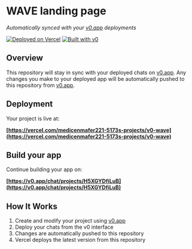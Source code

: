 # WAVE landing page

*Automatically synced with your [v0.app](https://v0.app) deployments*

[![Deployed on Vercel](https://img.shields.io/badge/Deployed%20on-Vercel-black?style=for-the-badge&logo=vercel)](https://vercel.com/medicenmafer221-5173s-projects/v0-wave)
[![Built with v0](https://img.shields.io/badge/Built%20with-v0.app-black?style=for-the-badge)](https://v0.app/chat/projects/H5XGYDfiLuB)

## Overview

This repository will stay in sync with your deployed chats on [v0.app](https://v0.app).
Any changes you make to your deployed app will be automatically pushed to this repository from [v0.app](https://v0.app).

## Deployment

Your project is live at:

**[https://vercel.com/medicenmafer221-5173s-projects/v0-wave](https://vercel.com/medicenmafer221-5173s-projects/v0-wave)**

## Build your app

Continue building your app on:

**[https://v0.app/chat/projects/H5XGYDfiLuB](https://v0.app/chat/projects/H5XGYDfiLuB)**

## How It Works

1. Create and modify your project using [v0.app](https://v0.app)
2. Deploy your chats from the v0 interface
3. Changes are automatically pushed to this repository
4. Vercel deploys the latest version from this repository
